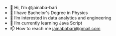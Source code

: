 - 👋 Hi, I’m @jainaba-bari
- 📖 I have Bachelor's Degree in Physics
- 👀 I’m interested in data analytics and engineering
- 🌱 I’m currently learning Java Script
- 📫 How to reach me jainababari@gmail.com

<!---
jainaba-bari/jainaba-bari is a ✨ special ✨ repository because its `README.md` (this file) appears on your GitHub profile.
You can click the Preview link to take a look at your changes.
--->

